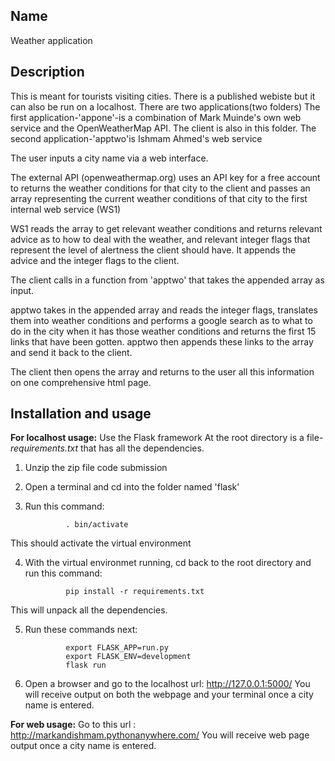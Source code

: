 ## Name
Weather application

## Description
This is meant for tourists visiting cities. There is a published webiste but it can also be run on a localhost.
There are two applications(two folders)
The first application-'appone'-is a combination of Mark Muinde's own web service and the OpenWeatherMap API. The client is also in this folder.
The second application-'apptwo'is Ishmam Ahmed's web service

The user inputs a city name via a web interface.

The external API (openweathermap.org) uses an API key for a free account to returns the weather conditions for that city to the client and passes an array representing the current weather conditions of that city to the first internal web service (WS1)

WS1 reads the array to get relevant weather conditions and returns relevant advice as to how to deal with the weather, and relevant integer flags that represent the level of alertness the client should have. It appends the advice and the integer flags to the client.

The client calls in a function from 'apptwo' that takes the appended array as input.

apptwo takes in the appended array and reads the integer flags, translates them into weather conditions and performs a google search as to what to do in the city when it has those weather conditions and returns the first 15 links that have been gotten. apptwo then appends these links to the array and send it back to the client.

The client then opens the array and returns to the user all this information on one comprehensive html page.


## Installation and usage

**For localhost usage:**
Use the Flask framework 
At the root directory is a file-_requirements.txt_ that has all the dependencies.


1. Unzip the zip file code submission
2. Open a terminal and cd into the folder named 'flask'
3. Run this command: 

                . bin/activate 
                
This should activate the virtual environment

4. With the virtual environmet running, cd back to the root directory and run this command:

                pip install -r requirements.txt

This will unpack all the dependencies. 

5. Run these commands next:

                export FLASK_APP=run.py
                export FLASK_ENV=development 
                flask run

6. Open a browser and go to the localhost url: http://127.0.0.1:5000/
You will receive output on both the webpage and your terminal once a city name is entered. 

**For web usage:**
Go to this url : http://markandishmam.pythonanywhere.com/
You will receive web page output once a city name is entered.



